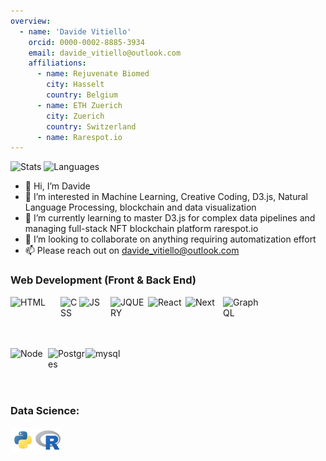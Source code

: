```yaml
---
overview: 
  - name: 'Davide Vitiello'
    orcid: 0000-0002-8885-3934
    email: davide_vitiello@outlook.com
    affiliations:
      - name: Rejuvenate Biomed
        city: Hasselt
        country: Belgium
      - name: ETH Zuerich
        city: Zuerich
        country: Switzerland
      - name: Rarespot.io
---
```


![Stats](https://github-readme-stats.vercel.app/api?username=Davz33&border_radius=8&count_private=true&custom_title=Stats&include_all_commits=true&show_icons=true&theme=outrun)
![Languages](https://github-readme-stats.vercel.app/api/top-langs/?username=Davz33&border_radius=8&custom_title=Languages&langs_count=8&layout=compact&theme=outrun)

- 👋 Hi, I’m Davide
- 👀 I’m interested in Machine Learning, Creative Coding, D3.js, Natural Language Processing, blockchain and data visualization
- 🌱 I’m currently learning to master D3.js for complex data pipelines and managing full-stack NFT blockchain platform rarespot.io 
- 💞️ I’m looking to collaborate on anything requiring automatization effort
- 📫 Please reach out on davide_vitiello@outlook.com

### Web Development (Front & Back End)

<img align="left" alt="HTML" width="80px" src="https://www.freepnglogos.com/uploads/html5-logo-png/html5-logo-image-logo-html-7.png" />

<img align="left" alt="CSS" width="30px" src="https://upload.wikimedia.org/wikipedia/commons/thumb/d/d5/CSS3_logo_and_wordmark.svg/1200px-CSS3_logo_and_wordmark.svg.png" />

<img align="left" alt="JS" width="50px" src="https://upload.wikimedia.org/wikipedia/commons/6/6a/JavaScript-logo.png" />

<img align="left" alt="JQUERY" width="60px" src="https://openjsf.org/wp-content/uploads/sites/84/2019/10/jquery-logo-vertical_large_square.png" />

<img align="left" alt="React" width="60px" src="https://upload.wikimedia.org/wikipedia/commons/thumb/a/a7/React-icon.svg/1280px-React-icon.svg.png" />

<img align="left" alt="Next" width="60px" src="https://upload.wikimedia.org/wikipedia/commons/thumb/8/8e/Nextjs-logo.svg/800px-Nextjs-logo.svg.png" />

<img align="left" alt="GraphQL" width="60px" src="https://upload.wikimedia.org/wikipedia/commons/thumb/1/17/GraphQL_Logo.svg/2048px-GraphQL_Logo.svg.png" />

<br /><br /><br /><br />

<img align="left" alt="Node" width="60px" src="https://www.pngitem.com/pimgs/m/520-5202823_nodejs-node-js-logo-png-transparent-png.png" />


<img align="left" alt="Postgres" width="60px" src="https://user-images.githubusercontent.com/24623425/36042969-f87531d4-0d8a-11e8-9dee-e87ab8c6a9e3.png" />


<img align="left" alt="mysql" width="60px" src="https://www.mysql.com/common/logos/logo-mysql-170x115.png" />


<br /><br /><br /><br />

### Data Science:

<img align="left" alt="Python" width="40px" src="https://raw.githubusercontent.com/github/explore/80688e429a7d4ef2fca1e82350fe8e3517d3494d/topics/python/python.png" />

<img align="left" alt="R" width="40px" src="https://raw.githubusercontent.com/github/explore/80688e429a7d4ef2fca1e82350fe8e3517d3494d/topics/r/r.png" />


<!---
Davz33/Davz33 is a ✨ special ✨ repository because its `README.md` (this file) appears on your GitHub profile.
You can click the Preview link to take a look at your changes.
--->
